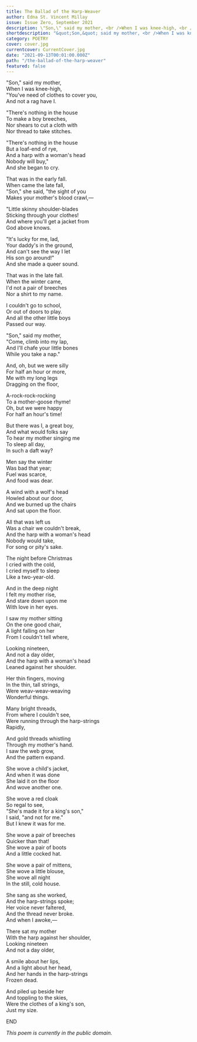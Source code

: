 ```yaml
---   
title: The Ballad of the Harp-Weaver
author: Edna St. Vincent Millay
issue: Issue Zero, September 2021
description: \"Son,\" said my mother, <br />When I was knee-high, <br />\"You've need of clothes to cover you, <br />And not a rag have I. <br /> <a href="https://www.havenquarterly.com/the-ballad-of-the-harp-weaver">
shortdescription: "&quot;Son,&quot; said my mother, <br />When I was knee-high, <br />&quot;You've need of clothes to cover you, <br />And not a rag have I. <br /> <br /> <invisible>==== ==== ==== ==== ==== ==== ==== ==== ==== ==== ==== ==== ==== ==== ==== ==== ==== ==== ==== ==== ==== ==== ==== ==== ==== ==== ==== ==== ==== ==== </invisible> <br />"
category: POETRY
cover: cover.jpg
currentcover: CurrentCover.jpg
date: "2021-09-13T00:01:00.000Z"
path: "/the-ballad-of-the-harp-weaver"
featured: false
---
```


"Son," said my mother,  
When I was knee-high,  
"You've need of clothes to cover you,  
And not a rag have I.  

"There's nothing in the house  
To make a boy breeches,  
Nor shears to cut a cloth with  
Nor thread to take stitches.  

"There's nothing in the house  
But a loaf-end of rye,  
And a harp with a woman's head  
Nobody will buy,"  
And she began to cry.  

That was in the early fall.  
When came the late fall,  
"Son," she said, "the sight of you  
Makes your mother's blood crawl,—  

"Little skinny shoulder-blades  
Sticking through your clothes!  
And where you'll get a jacket from  
God above knows.  

"It's lucky for me, lad,  
Your daddy's in the ground,  
And can't see the way I let  
His son go around!"  
And she made a queer sound.  

That was in the late fall.  
When the winter came,  
I'd not a pair of breeches  
Nor a shirt to my name.  

I couldn't go to school,  
Or out of doors to play.  
And all the other little boys  
Passed our way.  

"Son," said my mother,  
"Come, climb into my lap,  
And I'll chafe your little bones  
While you take a nap."  

And, oh, but we were silly  
For half an hour or more,  
Me with my long legs  
Dragging on the floor,  

A-rock-rock-rocking  
To a mother-goose rhyme!  
Oh, but we were happy  
For half an hour's time!  

But there was I, a great boy,  
And what would folks say  
To hear my mother singing me  
To sleep all day,  
In such a daft way?  

Men say the winter  
Was bad that year;  
Fuel was scarce,  
And food was dear.  

A wind with a wolf's head  
Howled about our door,  
And we burned up the chairs  
And sat upon the floor.  

All that was left us  
Was a chair we couldn't break,  
And the harp with a woman's head  
Nobody would take,  
For song or pity's sake.  

The night before Christmas  
I cried with the cold,  
I cried myself to sleep  
Like a two-year-old.  

And in the deep night  
I felt my mother rise,  
And stare down upon me  
With love in her eyes.  

I saw my mother sitting  
On the one good chair,  
A light falling on her  
From I couldn't tell where,  

Looking nineteen,  
And not a day older,  
And the harp with a woman's head  
Leaned against her shoulder.  

Her thin fingers, moving  
In the thin, tall strings,  
Were weav-weav-weaving  
Wonderful things.  

Many bright threads,  
From where I couldn't see,  
Were running through the harp-strings  
Rapidly,  

And gold threads whistling  
Through my mother's hand.  
I saw the web grow,  
And the pattern expand.  

She wove a child's jacket,  
And when it was done  
She laid it on the floor  
And wove another one.  

She wove a red cloak  
So regal to see,  
"She's made it for a king's son,"  
I said, "and not for me."  
But I knew it was for me.  

She wove a pair of breeches  
Quicker than that!  
She wove a pair of boots  
And a little cocked hat.  

She wove a pair of mittens,  
She wove a little blouse,  
She wove all night  
In the still, cold house.  

She sang as she worked,  
And the harp-strings spoke;  
Her voice never faltered,  
And the thread never broke.  
And when I awoke,—  

There sat my mother  
With the harp against her shoulder,  
Looking nineteen  
And not a day older,  

A smile about her lips,  
And a light about her head,  
And her hands in the harp-strings  
Frozen dead.  

And piled up beside her  
And toppling to the skies,  
Were the clothes of a king's son,  
Just my size.  

END

*This poem is currently in the public domain.*